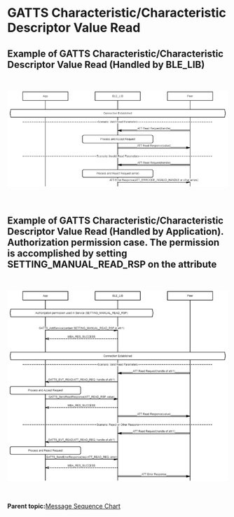 # GATTS Characteristic/Characteristic Descriptor Value Read

## Example of GATTS Characteristic/Characteristic Descriptor Value Read \(Handled by BLE\_LIB\)

<br />

![](GUID-D33387FC-2559-460A-8B27-637AFD694CBF-low.png)

<br />

## Example of GATTS Characteristic/Characteristic Descriptor Value Read \(Handled by Application\). Authorization permission case. The permission is accomplished by setting SETTING\_MANUAL\_READ\_RSP on the attribute

<br />

![](GUID-3F947B0C-FE88-48A4-A9A8-90A18E805F67-low.png)

<br />

**Parent topic:**[Message Sequence Chart](GUID-F222E22D-493E-4F16-8480-6F7AAD168EB9.md)

